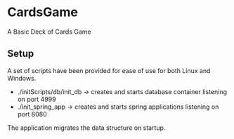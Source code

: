 # CardsGame
A Basic Deck of Cards Game

## Setup
A set of scripts have been provided for ease of use for both Linux and Windows.

- ./initScripts/db/init_db -> creates and starts database container listening on port 4999
- ./init_spring_app -> creates and starts spring applications listening on port 8080

The application migrates the data structure on startup.
